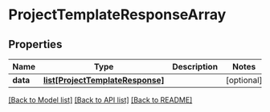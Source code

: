 # ProjectTemplateResponseArray

## Properties
Name | Type | Description | Notes
------------ | ------------- | ------------- | -------------
**data** | [**list[ProjectTemplateResponse]**](ProjectTemplateResponse.md) |  | [optional] 

[[Back to Model list]](../README.md#documentation-for-models) [[Back to API list]](../README.md#documentation-for-api-endpoints) [[Back to README]](../README.md)

